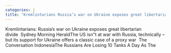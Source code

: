 ```yaml
---
categories: j
title: "Kremlintarians Russia’s war on Ukraine exposes great libertarian divide  Sydney Morning Herald"
---
```

Kremlintarians: Russia’s war on Ukraine exposes great libertarian divide&nbsp;&nbsp;Sydney Morning HeraldThe US isn"t at war with Russia, technically – but its support for Ukraine offers a classic case of a proxy war&nbsp;&nbsp;The Conversation IndonesiaThe Russians Are Losing 10 Tanks A Day As The 
